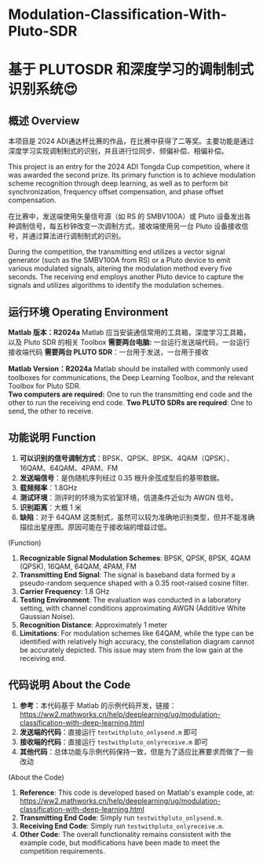 # Modulation-Classification-With-Pluto-SDR
# 基于 PLUTOSDR 和深度学习的调制制式识别系统😍

## 概述 Overview
本项目是 2024 ADI通达杯比赛的作品，在比赛中获得了二等奖。主要功能是通过深度学习实现调制制式的识别，并且进行位同步、频偏补偿、相偏补偿。

This project is an entry for the 2024 ADI Tongda Cup competition, where it was awarded the second prize. Its primary function is to achieve modulation scheme recognition through deep learning, as well as to perform bit synchronization, frequency offset compensation, and phase offset compensation.

在比赛中，发送端使用矢量信号源（如 RS 的 SMBV100A）或 Pluto 设备发出各种调制信号，每五秒钟改变一次调制方式，接收端使用另一台 Pluto 设备接收信号，并通过算法进行调制制式的识别。

During the competition, the transmitting end utilizes a vector signal generator (such as the SMBV100A from RS) or a Pluto device to emit various modulated signals, altering the modulation method every five seconds. The receiving end employs another Pluto device to capture the signals and utilizes algorithms to identify the modulation schemes.

## 运行环境 Operating Environment
**Matlab 版本：R2024a**  Matlab 应当安装通信常用的工具箱，深度学习工具箱，以及 Pluto SDR 的相关 Toolbox
**需要两台电脑:** 一台运行发送端代码，一台运行接收端代码
**需要两台 PLUTO SDR**：一台用于发送，一台用于接收

**Matlab Version：R2024a**  Matlab should be installed with commonly used toolboxes for communications, the Deep Learning Toolbox, and the relevant Toolbox for Pluto SDR.  
**Two computers are required:** One to run the transmitting end code and the other to run the receiving end code.
**Two PLUTO SDRs are required**: One to send, the other to receive.

## 功能说明 Function
1. **可以识别的信号调制方式**：BPSK、QPSK、8PSK、4QAM（QPSK）、16QAM、64QAM、4PAM、FM
2. **发送端信号**：是伪随机序列经过 0.35 根升余弦成型后的基带数据。
3. **载频频率**：1.8GHz
4. **测试环境**：测评时的环境为实验室环境，信道条件近似为 AWGN 信号。
5. **识别距离**：大概 1 米
6. **缺陷**：对于 64QAM 这类制式，虽然可以较为准确地识别类型，但并不能准确描绘出星座图。原因可能在于接收端的增益过低。

(Function)
1. **Recognizable Signal Modulation Schemes**: BPSK, QPSK, 8PSK, 4QAM (QPSK), 16QAM, 64QAM, 4PAM, FM  
2. **Transmitting End Signal**: The signal is baseband data formed by a pseudo-random sequence shaped with a 0.35 root-raised cosine filter.  
3. **Carrier Frequency**: 1.8 GHz  
4. **Testing Environment**: The evaluation was conducted in a laboratory setting, with channel conditions approximating AWGN (Additive White Gaussian Noise).  
5. **Recognition Distance**: Approximately 1 meter  
6. **Limitations**: For modulation schemes like 64QAM, while the type can be identified with relatively high accuracy, the constellation diagram cannot be accurately depicted. This issue may stem from the low gain at the receiving end.

## 代码说明 About the Code
1. **参考**：本代码基于 Matlab 的示例代码开发，链接： https://ww2.mathworks.cn/help/deeplearning/ug/modulation-classification-with-deep-learning.html
2. **发送端的代码**：直接运行 `testwithpluto_onlysend.m` 即可
3. **接收端的代码**：直接运行 `testwithpluto_onlyreceive.m` 即可
4. **其他代码**：总体功能与示例代码保持一致，但是为了适应比赛要求而做了一些改动

(About the Code)
1. **Reference**: This code is developed based on Matlab's example code, at: https://ww2.mathworks.cn/help/deeplearning/ug/modulation-classification-with-deep-learning.html
2. **Transmitting End Code**: Simply run `testwithpluto_onlysend.m`.  
3. **Receiving End Code**: Simply run `testwithpluto_onlyreceive.m`.  
4. **Other Code**: The overall functionality remains consistent with the example code, but modifications have been made to meet the competition requirements.
